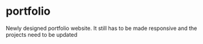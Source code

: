 # portfolio
Newly designed portfolio website. It still has to be made responsive and the projects need to be updated

